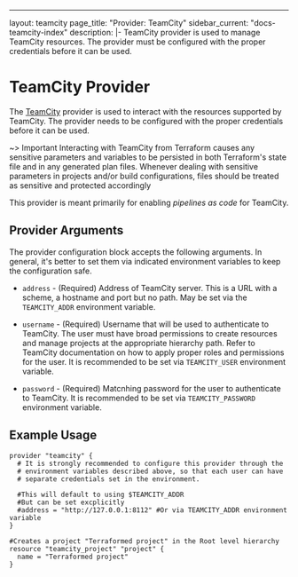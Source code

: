 ---
layout: teamcity
page_title: "Provider: TeamCity"
sidebar_current: "docs-teamcity-index"
description: |-
  TeamCity provider is used to manage TeamCity resources. The provider must be configured with the proper credentials before it can be used.

# TeamCity Provider

The [TeamCity](https://www.jetbrains.com/teamcity/) provider is used to interact with the
resources supported by TeamCity. The provider needs to be configured
with the proper credentials before it can be used.

~> Important Interacting with TeamCity from Terraform causes any sensitive parameters and variables to be persisted in both Terraform's state file and in any generated plan files. Whenever dealing with sensitive parameters in projects and/or build configurations, files should be treated as sensitive and protected accordingly

This provider is meant primarily for enabling _pipelines as code_ for TeamCity.

## Provider Arguments
The provider configuration block accepts the following arguments. In general, it's better to set them via indicated environment variables to keep the configuration safe.

* `address` - (Required) Address of TeamCity server. This is a URL with a scheme, a hostname and port but no path. May be set via the `TEAMCITY_ADDR` environment variable.

* `username` - (Required) Username that will be used to authenticate to TeamCity. The user must have broad permissions to create resources and manage projects at the appropriate hierarchy path. Refer to TeamCity documentation on how to apply proper roles and permissions for the user. It is recommended to be set via `TEAMCITY_USER` environment variable.

* `password` - (Required) Matcnhing password for the user to authenticate to TeamCity. It is recommended to be set via `TEAMCITY_PASSWORD` environment variable.

## Example Usage

```hcl
provider "teamcity" {
  # It is strongly recommended to configure this provider through the
  # environment variables described above, so that each user can have
  # separate credentials set in the environment.

  #This will default to using $TEAMCITY_ADDR
  #But can be set excplicitly
  #address = "http://127.0.0.1:8112" #Or via TEAMCITY_ADDR environment variable
}

#Creates a project "Terraformed project" in the Root level hierarchy
resource "teamcity_project" "project" {
  name = "Terraformed project"
}
```
